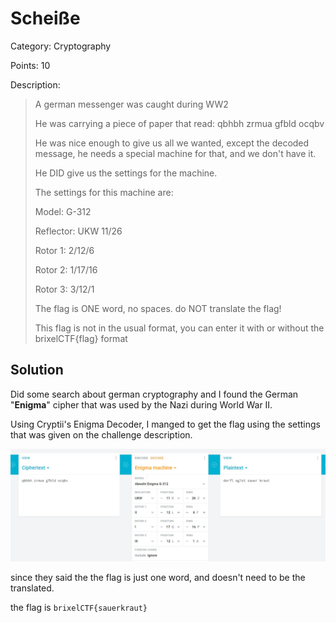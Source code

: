 # Scheiße

Category: Cryptography

Points: 10

Description:

> A german messenger was caught during WW2
>
> He was carrying a piece of paper that read: qbhbh zrmua gfbld ocqbv
>
> He was nice enough to give us all we wanted, except the decoded message, he needs a special machine for that, and we don't have it.
>
> He DID give us the settings for the machine.
>
> The settings for this machine are:
>
> Model: G-312
>
> Reflector: UKW 11/26
>
> Rotor 1: 2/12/6
>
> Rotor 2: 1/17/16
>
> Rotor 3: 3/12/1
>
> The flag is ONE word, no spaces. do NOT translate the flag!
>
> This flag is not in the usual format, you can enter it with or without the brixelCTF{flag} format

## Solution

Did some search about german cryptography and I found the German "**Enigma**" cipher that was used by the Nazi during World War II.

Using Cryptii's Enigma Decoder, I manged to get the flag using the settings that was given on the challenge description.

![scheibe](files/scheibe.jpg)

since they said the the flag is just one word, and doesn't need to be the translated.

the flag is `brixelCTF{sauerkraut}`
